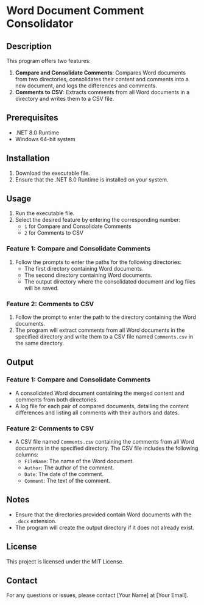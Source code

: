 ﻿# Word Document Comment Consolidator

## Description
This program offers two features:
1. **Compare and Consolidate Comments**: Compares Word documents from two directories, consolidates their content and comments into a new document, and logs the differences and comments.
2. **Comments to CSV**: Extracts comments from all Word documents in a directory and writes them to a CSV file.

## Prerequisites
- .NET 8.0 Runtime
- Windows 64-bit system

## Installation
1. Download the executable file.
2. Ensure that the .NET 8.0 Runtime is installed on your system.

## Usage
1. Run the executable file.
2. Select the desired feature by entering the corresponding number:
   - `1` for Compare and Consolidate Comments
   - `2` for Comments to CSV

### Feature 1: Compare and Consolidate Comments
1. Follow the prompts to enter the paths for the following directories:
   - The first directory containing Word documents.
   - The second directory containing Word documents.
   - The output directory where the consolidated document and log files will be saved.




### Feature 2: Comments to CSV
1. Follow the prompt to enter the path to the directory containing the Word documents.
2. The program will extract comments from all Word documents in the specified directory and write them to a CSV file named `Comments.csv` in the same directory.


## Output
### Feature 1: Compare and Consolidate Comments
- A consolidated Word document containing the merged content and comments from both directories.
- A log file for each pair of compared documents, detailing the content differences and listing all comments with their authors and dates.

### Feature 2: Comments to CSV
- A CSV file named `Comments.csv` containing the comments from all Word documents in the specified directory. The CSV file includes the following columns:
  - `FileName`: The name of the Word document.
  - `Author`: The author of the comment.
  - `Date`: The date of the comment.
  - `Comment`: The text of the comment.

## Notes
- Ensure that the directories provided contain Word documents with the `.docx` extension.
- The program will create the output directory if it does not already exist.

## License
This project is licensed under the MIT License.

## Contact
For any questions or issues, please contact [Your Name] at [Your Email].
